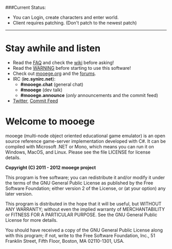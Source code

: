 ###Current Status:
* You can Login, create characters and enter world.
* Client requires patching. (Don't patch to the newest patch)

***

# Stay awhile and listen

* Read the [FAQ](http://wiki.mooege.org/FAQ) and check the [wiki](http://wiki.mooege.org/) before asking!
* Read the [WARNING](https://github.com/mooege/mooege/blob/master/WARNING) before starting to use this software!
* Check out [mooege.org](http://www.mooege.org) and the [forums](http://www.mooege.org/index).
* IRC (**irc.synirc.net**):
  - **#mooege.chat** (general chat)
  - **#mooege** (dev talk)
  - **#mooege.announce** (_only_ announcements and the commit feed)
* [Twitter](http://twitter.com/#!/mooege), [Commit Feed](http://twitter.com/#!/mooegelog)

# Welcome to mooege

mooege (multi-node object oriented educational game emulator) is an open source reference game-server implementation
developed with C#. It can be compiled with Microsoft .NET or Mono, which means you can run it on Windows, MacOS, 
and Linux. Please see the file LICENSE for license details.

**Copyright (C) 2011 - 2012 mooege project**

This program is free software; you can redistribute it and/or
modify it under the terms of the GNU General Public License
as published by the Free Software Foundation; either version 2
of the License, or (at your option) any later version.

This program is distributed in the hope that it will be useful,
but WITHOUT ANY WARRANTY; without even the implied warranty of
MERCHANTABILITY or FITNESS FOR A PARTICULAR PURPOSE.  See the
GNU General Public License for more details.

You should have received a copy of the GNU General Public License
along with this program; if not, write to the Free Software
Foundation, Inc., 51 Franklin Street, Fifth Floor, Boston, MA  02110-1301, USA.

